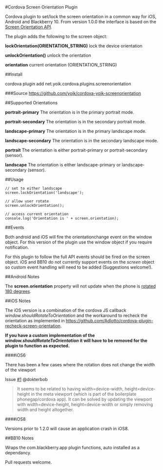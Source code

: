 #Cordova Screen Orientation Plugin

Cordova plugin to set/lock the screen orientation in a common way for iOS, Android and Blackberry 10.  From version 1.0.0 the interface is based on the [Screen Orientation API](http://www.w3.org/TR/screen-orientation/).

The plugin adds the following to the screen object:

__lockOrientation(ORIENTATION_STRING)__
lock the device orientation

__unlockOrientation()__
unlock the orientation

__orientation__
current orientation (ORIENTATION_STRING)

##Install

cordova plugin add net.yoik.cordova.plugins.screenorientation

###Source
https://github.com/yoik/cordova-yoik-screenorientation


##Supported Orientations

__portrait-primary__
The orientation is in the primary portrait mode.

__portrait-secondary__
The orientation is in the secondary portrait mode.

__landscape-primary__
The orientation is in the primary landscape mode.

__landscape-secondary__
The orientation is in the secondary landscape mode.

__portrait__
The orientation is either portrait-primary or portrait-secondary (sensor).

__landscape__
The orientation is either landscape-primary or landscape-secondary (sensor).

##Usage

    // set to either landscape
    screen.lockOrientation('landscape');

    // allow user rotate
    screen.unlockOrientation();

    // access current orientation
    console.log('Orientation is ' + screen.orientation);

##Events

Both android and iOS will fire the orientationchange event on the window object.
For this version of the plugin use the window object if you require notification.


For this plugin to follow the full API events should be fired on the screen object.
iOS and BB10 do not currently support events on the _screen_ object so custom event
handling will need to be added (Suggestions welcome!).

##Android Notes

The __screen.orientation__ property will not update when the phone is [rotated 180 degrees](http://www.quirksmode.org/dom/events/orientationchange.html).

##iOS Notes

The iOS version is a combination of the cordova JS callback _window.shouldRotateToOrientation_ and the workaround to recheck the orientation as implemented in https://github.com/Adlotto/cordova-plugin-recheck-screen-orientation.

__If you have a custom implementation of the _window.shouldRotateToOrientation_ it will have to be removed for the plugin to function as expected.__

####iOS6

There has been a few cases where the rotation does not change the width of the viewport

Issue [#1](https://github.com/yoik/cordova-yoik-screenorientation/issues/1) @dokterbob

>It seems to be related to having width=device-width, height=device-height in the meta viewport (which is part of the boilerplate phonegap/cordova app). It can be solved by updating the viewport with width=device-height, height=device-width or simply removing width and height altogether.

####iOS8

Versions prior to 1.2.0 will cause an application crash in iOS8.

##BB10 Notes

Wraps the com.blackberry.app plugin functions, auto installed as a dependancy.

Pull requests welcome.
